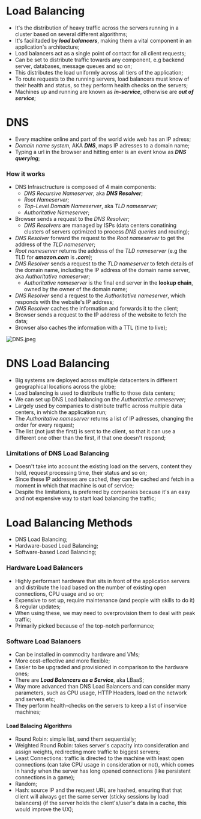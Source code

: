 # Load Balancing
- It's the distribution of heavy traffic across the servers running in a cluster based on several different algorithms;
- It's facilitaded by **_load balancers_**, making them a vital component in an application's architecture;
- Load balancers act as a single point of contact for all client requests;
- Can be set to distribute traffic towards any component, e.g backend server, databases, message queues and so on;
- This distributes the load uniformly across all tiers of the application;
- To route requests to the running servers, load balancers must know of their health and status, so they perform health checks on the servers;
- Machines up and running are known as **_in-service_**, otherwise are **_out of service_**;

# DNS
- Every machine online and part of the world wide web has an IP adress;
- _Domain name system_, AKA _**DNS**_, maps IP adresses to a domain name;
- Typing a url in the browser and hitting enter is an event know as **_DNS querying_**;

### How it works
- DNS Infrasctructure is composed of 4 main components:
  - _DNS Recursive Nameserver_, aka _**DNS Resolver**_;
  - _Root Nameserver_;
  - _Top-Level Domain Nameserver_, aka _TLD nameserver_;
  - _Authoritative Nameserver_;
- Browser sends a request to the _DNS Resolver_; 
  - _DNS Resolvers_ are managed by ISPs (data centers conatining clusters of servers optimized to process _DNS queries_ and routing);
- _DNS Resolver_ forward the request to the _Root nameserver_ to get the address of the _TLD nameserver_;
- _Root nameserver_ returns the address of the _TLD nameserver_ (e.g the TLD for _**amazon.com**_ is _**.com**)_;
- _DNS Resolver_ sends a request to the _TLD nameserver_ to fetch details of the domain name, including the IP address of the domain name server, aka _Authoritative nameserver_;
  - _Authoritative nameserver_ is the final end server in the **lookup chain**, owned by the owner of the domain name;
- _DNS Resolver_ send a request to the _Authoritative nameserver_, which responds with the website's IP address;
- _DNS Resolver_ caches the information and forwards it to the client;
- Browser sends a request to the IP address of the website to fetch the data;
- Browser also caches the information with a TTL (time to live);

![DNS.jpeg](https://boostnote.io/api/teams/mPlvzW3BY/files/62db065d5998e16557c734d5de3c33d7ad1323642d1d25f464a5265ade7f04b0-DNS.jpeg)

# DNS Load Balancing
- Big systems are deployed across multiple datacenters in different geographical locations across the globe;
- Load balancing is used to distribute traffic to those data centers;
- We can set up DNS Load balancing on the _*Authoritative nameserver*_;
- Largely used by companies to distribute traffic across multiple data centers, in which the application run;
- The _Authoritative nameserver_ returns a list of IP adresses, changing the order for every request;
- The list (not just the first) is sent to the client, so that it can use a different one other than the first, if that one doesn't respond;

### Limitations of DNS Load Balancing
- Doesn't take into account the existing load on the servers, content they hold, request processing time, their status and so on;
- Since these IP addresses are cached, they can be cached and fetch in a moment in which that machine is out of service;
- Despite the limitations, is preferred by companies because it's an easy and not expensive way to start load balancing the traffic;

# Load Balancing Methods
- DNS Load Balancing;
- Hardware-based Load Balancing;
- Software-based Load Balancing;

### Hardware Load Balancers
- Highly performant hardware that sits in front of the application servers and distribute the load based on the number of existing open connections, CPU usage and so on;
- Expensive to set up, require maintenance (and people with skills to do it) & regular updates;
- When using these, we may need to overprovision them to deal with peak traffic;
- Primarily picked because of the top-notch performance;

### Software Load Balancers
- Can be installed in commodity hardware and VMs;
- More cost-effective and more flexible;
- Easier to be upgraded and provisioned in comparison to the hardware ones;
- There are **_Load Balancers as a Service_**, aka LBaaS;
- Way more advanced than DNS Load Balancers and can consider many parameters, such as CPU usage, HTTP Headers, load on the network and servers etc;
- They perform health-checks on the servers to keep a list of inservice machines;

#### Load Balacing Algorithms
- Round Robin: simple list, send them sequentially;
- Weighted Round Robin: takes server's capacity into consideration and assign weights, redirecting more traffic to biggest servers;
- Least Connections: traffic is directed to the machine with least open connections (can take CPU usage in consideration or not), which comes in handy when the server has long opened connections (like persistent connections in a game);
- Random;
- Hash: source IP and the request URL are hashed, ensuring that that client will always get the same server (sticky sessions by load balancers) (if the server holds the client's/user's data in a cache, this would improve the UX);
